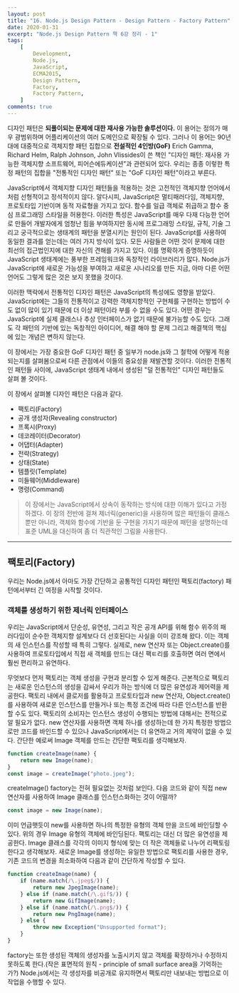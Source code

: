 ```yaml
---
layout: post
title: "16. Node.js Design Pattern - Design Pattern - Factory Pattern"
date: 2020-01-31
excerpt: "Node.js Design Pattern 책 6강 정리 - 1"
tags:
    [
        Development,
        Node.js,
        JavaScript,
        ECMA2015,
        Design Pattern,
        Factory,
        Factory Pattern,
    ]
comments: true
---
```


디자인 패턴은 **되풀이되는 문제에 대한 재사용 가능한 솔루션이다.**
이 용어는 정의가 매우 광범위하며 어플리케이션의 여러 도메인으로 확장될 수 있다.
그러나 이 용어는 90년대에 대중적으로 객체지향 패턴 집합으로 **전설적인 4인방(GoF)** Erich Gamma, Richard Helm, Ralph Johnson, John Vlissides이 쓴 책인 "디자인 패턴: 재사용 가능한 객체지향 소프트웨어, 피어슨에듀케이션"과 관련되어 있다.
우리는 종종 이렇한 특정 패턴의 집합을 "전통적인 디자인 패턴" 또는 "GoF 디자인 패턴"이라고 부른다.

JavaScript에서 객체지향 디자인 패턴들을 적용하는 것은 고전적인 객체지향 언어에서처럼 선형적이고 정석적이지 않다.
알다시피, JavaScript은 멀티패러다임, 객체지향, 프로토타입 기반이며 동적 자료형을 가지고 있다.
함수를 일급 객체로 취급하고 함수 중심 프로그래밍 스타일을 허용한다.
이러한 특성은 JavaScript를 매우 다재 다능한 언어로 만들어 개발자에게 엄청난 힘을 부여하지만 동시에 프로그래밍 스타일, 규칙, 기술 그리고 궁극적으로는 생태계의 패턴을 분열시키는 원인이 된다.
JavaScript를 사용하여 동일한 결과를 얻는데는 여러 가지 방식이 있다.
모든 사람들은 어떤 것이 문제에 대한 최선의 접근법인지에 대한 자신의 견해를 가지고 있다.
이를 명확하게 증명하듯이 JavaScript 생태계에는 풍부한 프레임워크와 독창적인 라이브러리가 많다.
Node.js가 JavaScript에 새로운 가능성을 부여하고 새로운 시나리오를 만든 지금, 아마 다른 어떤 언어도 그렇게 많은 것은 보지 못했을 것이다.

이러한 맥락에서 전통적인 디자인 패턴은 JavaScript의 특성에도 영향을 받았다.
JavaScript에는 그들의 전통적이고 강력한 객체지향적인 구현체를 구현하는 방법이 수도 없이 많이 있기 때문에 더 이상 패턴이라 부를 수 없을 수도 있다.
어떤 경우는 JavaScript에 실제 클래스나 추상 인터페이스가 없기 때문에 불가능할 수도 있다.
그래도 각 패턴의 기반에 있는 독창적인 아이디어, 해결 해야 할 문제 그리고 해결책의 핵심에 있는 개념은 변하지 않는다.

이 장에서는 가장 중요한 GoF 디자인 패턴 중 일부가 node.js와 그 철학에 어떻게 적용되는지를 살펴봄으로써 다른 관점에서 이들의 중요성을 재발견할 것이다.
이러한 전통적인 패턴들 사이에, JavaScript 생태계 내에서 생성된 "덜 전통적인" 디자인 패턴들도 살펴 볼 것이다.

이 장에서 살펴볼 디자인 패턴은 다음과 같다.

-   팩토리(Factory)
-   공개 생성자(Revealing constructor)
-   프록시(Proxy)
-   데코레이터(Decorator)
-   어댑터(Adapter)
-   전략(Strategy)
-   상태(State)
-   템플릿(Template)
-   미들웨어(Middleware)
-   명령(Command)

> 이 장에서는 JavaScript에서 상속이 동작하는 방식에 대한 이해가 있다고 가정하겠다.
> 이 장의 전반에 걸쳐 제너릭(generic)을 사용하며 많은 패턴들이 클래스뿐만 아니라, 객체와 함수에 기반을 둔 구현을 가지기 때문에 패턴을 설명하는데 표준 UML을 대신하여 좀 더 직관적인 그림을 사용한다.

---

## 팩토리(Factory)

우리는 Node.js에서 아마도 가장 간단하고 공통적인 디자인 패턴인 팩토리(factory) 패턴에서부터 긴 여정을 시작할 것이다.

### 객체를 생성하기 위한 제너릭 인터페이스

우리는 JavaScript에서 단순성, 유연성, 그리고 작은 공개 API를 위해 함수 위주의 패러다임이 순수한 객체지향 설계보다 더 선호된다는 사실을 이미 강조해 왔다.
이는 객체의 새 인스턴스를 작성할 때 특히 그렇다.
실제로, new 연산자 또는 Object.create()를 사용하여 프로토타입에서 직접 새 객체를 만드는 대신 팩ㅌ리를 호출하면 여러 면에서 훨씬 편리하고 유연하다.

무엇보다 먼저 팩토리는 객체 생성을 구현과 분리할 수 있게 해준다.
근본적으로 팩토리는 새로운 인스턴스의 생성을 감싸서 우리가 하는 방식에 더 많은 유연성과 제어력을 제공한다.
팩토리 내에서 클로저를 활용하고 프로토타입과 new 연산자, Object.create()를 사용하여 새로운 인스턴스를 만들거나 또는 특정 조건에 따라 다른 인스턴스를 반환할 수도 있다.
팩토리의 소비자는 인스턴스 생성이 수행되는 방법에 대해서는 전적으로 알 필요가 없다.
new 연산자를 사용하면 객체 하나를 생성하는데 한 가지 특정한 방법으로만 코드를 바인드할 수 있으나 JavaScript에서는 더 유연하고 거의 제약이 없을 수 있다.
간단한 예로써 Image 객체를 만드는 간단한 팩토리를 생각해보자.

```javascript
function createImage(name) {
    return new Image(name);
}
const image = createImage("photo.jpeg");
```

createImage() factory는 전혀 필요없는 것처럼 보인다.
다음 코드와 같이 직접 new 연산자를 사용하여 Image 클래스를 인스턴스화하는 것이 어떨까?

```javascript
const image = new Image(name);
```

이미 언급햇듯이 new를 사용하면 하나의 특정한 유형의 객체 만을 코드에 바인딩할 수 있다.
위의 경우 Image 유형의 객체에 바인딩된다.
팩토리는 대신 더 많은 유연성을 제공한다.
Image 클래스를 각각의 이미지 형식에 맞는 더 작은 객체들로 나누어 리팩토링 한다고 생각해보자.
새로운 Image를 생성하는 유일한 방법으로 팩토리를 사용한 경우, 기존 코드의 변경을 최소화하여 다음과 같이 간단하게 작성할 수 있다.

```javascript
function createImage(name) {
    if (name.match(/\.jpeg$/)) {
        return new JpegImage(name);
    } else if (name.match(/\.gif$/)) {
        return new GifImage(name);
    } else if (name.match(/\.png$/)) {
        return new PngImage(name);
    } else {
        throw new Exception("Unsupported format");
    }
}
```

factory는 또한 생성된 객체의 생성자를 노출시키지 않고 객체를 확장하거나 수정하지 못하도록 한다.(작은 표면적의 원칙 - principle of small surface area을 기억하는가?)
Node.js에서는 각 생성자를 비공개로 유지하면서 팩토리만 내보내는 방법으로 이 작업을 수행할 수 있다.
